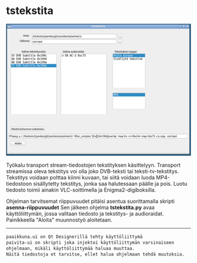# tstekstita
![](https://github.com/janttari/tstekstita/raw/master/tstekstita.png)

Työkalu transport stream-tiedostojen tekstityksen käsittelyyn.
Transport streamissa oleva tekstitys voi olla joko DVB-teksti tai teksti-tv-tekstitys.
Tekstitys voidaan polttaa kiinni kuvaan, tai siitä voidaan luoda MP4-tiedostoon sisällytetty tekstitys, jonka saa halutessaan
päälle ja pois. Luotu tiedosto toimii ainakin VLC-soittimella ja Enigma2-digiboksilla.

Ohjelman tarvitsemat riippuvuudet pitäisi asentua suorittamalla skripti **asenna-riippuvuudet**
Sen jälkeen ohjelma **tstekstita.py** avaa käyttöliittymän, jossa valitaan tiedosto ja tekstitys- ja audioraidat.
Painikkeella "Aloita" muunnostyö aloitetaan.




-----
    paaikkuna.ui on Qt Designerillä tehty käyttöliittymä
    paivita-ui on skripti joka injektoi käyttöliittymän varsinaiseen ohjelmaan, mikäli käyttöliittymää haluaa muuttaa.
    Näitä tiedostoja et tarvitse, ellet halua ohjelmaan tehdä muutoksia.
